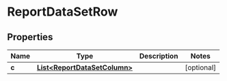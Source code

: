 

# ReportDataSetRow


## Properties

| Name | Type | Description | Notes |
|------------ | ------------- | ------------- | -------------|
|**c** | [**List&lt;ReportDataSetColumn&gt;**](ReportDataSetColumn.md) |  |  [optional] |




